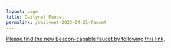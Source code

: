 ```yaml
---
layout: page
title: Dailynet Faucet
permalink: /dailynet-2023-04-21-faucet
---
```


[Please find the new Beacon-capable faucet by following this link](https://faucet.dailynet-2023-04-21.teztnets.xyz).
